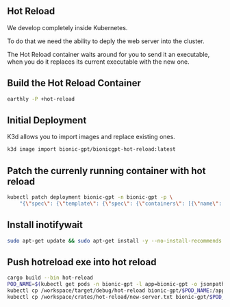 ## Hot Reload

We develop completely inside Kubernetes. 

To do that we need the ability to deply the web server into the cluster.

The Hot Reload container waits around for you to send it an executable, when you do it replaces 
its current executable with the new one.

## Build the Hot Reload Container

```sh
earthly -P +hot-reload
```

## Initial Deployment

K3d allows you to import images and replace existing ones.

```sh
k3d image import bionic-gpt/bionicgpt-hot-reload:latest
```

## Patch the currenly running container with hot reload

```sh
kubectl patch deployment bionic-gpt -n bionic-gpt -p \
    "{\"spec\": {\"template\": {\"spec\": {\"containers\": [{\"name\": \"bionic-gpt\", \"image\": \"bionic-gpt/bionicgpt-hot-reload:latest\", \"imagePullPolicy\": \"Never\"}]}}}}"
```

## Install inotifywait

```sh
sudo apt-get update && sudo apt-get install -y --no-install-recommends inotify-tools
```

## Push hotreload exe into hot reload

```sh
cargo build --bin hot-reload
POD_NAME=$(kubectl get pods -n bionic-gpt -l app=bionic-gpt -o jsonpath="{.items[0].metadata.name}")
kubectl cp /workspace/target/debug/hot-reload bionic-gpt/$POD_NAME:/app/new-server
kubectl cp /workspace/crates/hot-reload/new-server.txt bionic-gpt/$POD_NAME:/app/new-server.txt
```
